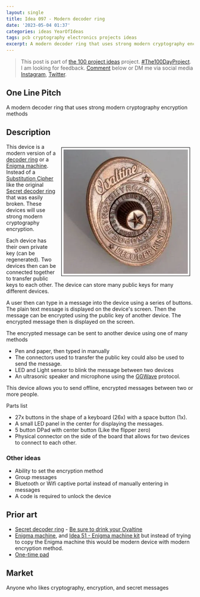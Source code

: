 ```yaml
---
layout: single
title: Idea 097 - Modern decoder ring
date: '2023-05-04 01:37'
categories: ideas YearOfIdeas
tags: pcb cryptography electronics projects ideas
excerpt: A modern decoder ring that uses strong modern cryptography encryption methods
---
```


> This post is part of [the 100 project ideas](https://blog.abluestar.com/projects/2023-100-ideas/) project. [#The100DayProject](https://www.the100dayproject.org/). I am looking for feedback. <a href='#utterances-comments'>Comment</a> below or DM me via social media <a href="https://instagram.com/funvill" rel="nofollow noopener noreferrer"><i class="fab fa-fw fa-instagram" aria-hidden="true"></i><span class="label">Instagram</span></a>, <a href="https://twitter.com/funvill" rel="nofollow noopener noreferrer"><i class="fab fa-fw fa-twitter" aria-hidden="true"></i><span class="label">Twitter</span></a>.

## One Line Pitch

A modern decoder ring that uses strong modern cryptography encryption methods

## Description

<img src='\public\uploads\2023\ovaltine-decoder-ring.png' alt='ovaltine-decoder-ring' title='ovaltine-decoder-ring' style="float: right; max-width: 400px; margin: 10px; border: 1px solid black; padding: 5px">This device is a modern version of a [decoder ring](https://en.wikipedia.org/wiki/Secret_decoder_ring) or a [Enigma machine](https://en.wikipedia.org/wiki/Enigma_machine). Instead of a [Substitution Cipher](https://en.wikipedia.org/wiki/Substitution_cipher) like the original [Secret decoder ring](https://en.wikipedia.org/wiki/Secret_decoder_ring) that was easily broken. These devices will use strong modern cryptography encryption.

Each device has their own private key (can be regenerated). Two devices then can be connected together to transfer public keys to each other. The device can store many public keys for many different devices.

A user then can type in a message into the device using a series of buttons. The plain text message is displayed on the device's screen. Then the message can be encrypted using the public key of another device. The encrypted message then is displayed on the screen.

The encrypted message can be sent to another device using one of many methods

- Pen and paper, then typed in manually
- The connectors used to transfer the public key could also be used to send the message.
- LED and Light sensor to blink the message between two devices
- An ultrasonic speaker and microphone using the [GGWave](https://github.com/ggerganov/ggwave) protocol.

This device allows you to send offline, encrypted messages between two or more people.

Parts list

- 27x buttons in the shape of a keyboard (26x) with a space button (1x).
- A small LED panel in the center for displaying the messages.
- 5 button DPad with center button (Like the flipper zero)
- Physical connector on the side of the board that allows for two devices to connect to each other.

### Other ideas

- Ability to set the encryption method
- Group messages
- Bluetooth or Wifi captive portal instead of manually entering in messages
- A code is required to unlock the device

## Prior art

- [Secret decoder ring](https://en.wikipedia.org/wiki/Secret_decoder_ring) - [Be sure to drink your Ovaltine](https://www.youtube.com/watch?v=zdA__2tKoIU)
- [Enigma machine](https://en.wikipedia.org/wiki/Enigma_machine), and [Idea 51 - Enigma machine kit](https://blog.abluestar.com/idea051-enigma-machine-kit/) but instead of trying to copy the Enigma machine this would be modern device with modern encryption method.
- [One-time pad](https://en.wikipedia.org/wiki/One-time_pad)

## Market

Anyone who likes cryptography, encryption, and secret messages
